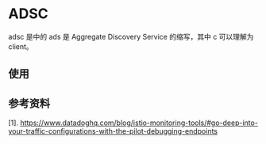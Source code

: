 # ADSC

adsc 是中的 ads 是 Aggregate Discovery Service 的缩写，其中 c 可以理解为 client。

## 使用


## 参考资料
[1]. https://www.datadoghq.com/blog/istio-monitoring-tools/#go-deep-into-your-traffic-configurations-with-the-pilot-debugging-endpoints